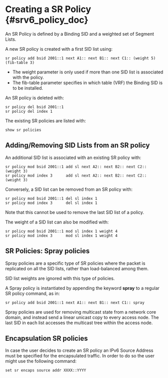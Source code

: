 # Creating a SR Policy    {#srv6_policy_doc}

An SR Policy is defined by a Binding SID and a weighted set of Segment Lists.

A new SR policy is created with a first SID list using:

    sr policy add bsid 2001::1 next A1:: next B1:: next C1:: (weight 5) (fib-table 3)

* The weight parameter is only used if more than one SID list is associated with the policy.
* The fib-table parameter specifies in which table (VRF) the Binding SID is to be installed.

An SR policy is deleted with:

    sr policy del bsid 2001::1
    sr policy del index 1

The existing SR policies are listed with:

    show sr policies

## Adding/Removing SID Lists from an SR policy

An additional SID list is associated with an existing SR policy with:

    sr policy mod bsid 2001::1 add sl next A2:: next B2:: next C2:: (weight 3)
    sr policy mod index 3      add sl next A2:: next B2:: next C2:: (weight 3)

Conversely, a SID list can be removed from an SR policy with:

    sr policy mod bsid 2001::1 del sl index 1
    sr policy mod index 3      del sl index 1

Note that this cannot be used to remove the last SID list of a policy.

The weight of a SID list can also be modified with:

    sr policy mod bsid 2001::1 mod sl index 1 weight 4
    sr policy mod index 3      mod sl index 1 weight 4

## SR Policies: Spray policies

Spray policies are a specific type of SR policies where the packet is replicated on all the SID lists, rather than load-balanced among them.

SID list weights are ignored with this type of policies.

A Spray policy is instantiated by appending the keyword **spray** to a regular SR policy command, as in:

    sr policy add bsid 2001::1 next A1:: next B1:: next C1:: spray

Spray policies are used for removing multicast state from a network core domain, and instead send a linear unicast copy to every access node. The last SID in each list accesses the multicast tree within the access node.  

## Encapsulation SR policies

In case the user decides to create an SR policy an IPv6 Source Address must be specified for the encapsulated traffic. In order to do so the user might use the following command:
    
    set sr encaps source addr XXXX::YYYY
